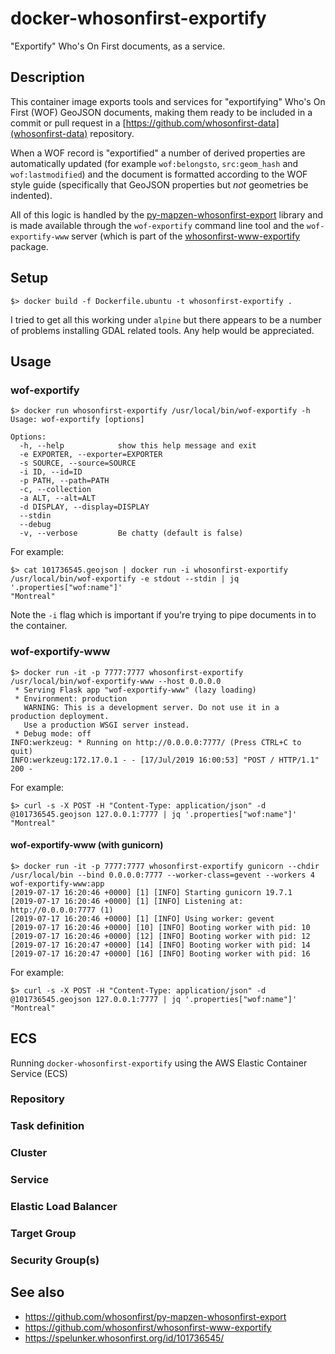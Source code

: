 # docker-whosonfirst-exportify

"Exportify" Who's On First documents, as a service.

## Description

This container image exports tools and services for "exportifying" Who's On
First (WOF) GeoJSON documents, making them ready to be included in a
commit or pull request in a [https://github.com/whosonfirst-data](whosonfirst-data) repository.

When a WOF record is "exportified" a number of derived properties are
automatically updated (for example `wof:belongsto`, `src:geom_hash` and
`wof:lastmodified`) and the document is formatted according to the WOF style
guide (specifically that GeoJSON properties but _not_ geometries be indented).

All of this logic is handled by the
[py-mapzen-whosonfirst-export](https://github.com/whosonfirst/py-mapzen-whosonfirst-export)
library and is made available through the `wof-exportify` command line tool and
the `wof-exportify-www` server (which is part of the
[whosonfirst-www-exportify](https://github.com/whosonfirst/whosonfirst-www-exportify) package.

## Setup

```
$> docker build -f Dockerfile.ubuntu -t whosonfirst-exportify .
```

I tried to get all this working under `alpine` but there appears to be a number of problems installing GDAL related tools. Any help would be appreciated.

## Usage

### wof-exportify

```
$> docker run whosonfirst-exportify /usr/local/bin/wof-exportify -h
Usage: wof-exportify [options]

Options:
  -h, --help            show this help message and exit
  -e EXPORTER, --exporter=EXPORTER
  -s SOURCE, --source=SOURCE
  -i ID, --id=ID        
  -p PATH, --path=PATH  
  -c, --collection      
  -a ALT, --alt=ALT     
  -d DISPLAY, --display=DISPLAY
  --stdin               
  --debug               
  -v, --verbose         Be chatty (default is false)
```

For example:

```
$> cat 101736545.geojson | docker run -i whosonfirst-exportify /usr/local/bin/wof-exportify -e stdout --stdin | jq '.properties["wof:name"]'
"Montreal"
```

Note the `-i` flag which is important if you're trying to pipe documents in to the container.

### wof-exportify-www

```
$> docker run -it -p 7777:7777 whosonfirst-exportify /usr/local/bin/wof-exportify-www --host 0.0.0.0
 * Serving Flask app "wof-exportify-www" (lazy loading)
 * Environment: production
   WARNING: This is a development server. Do not use it in a production deployment.
   Use a production WSGI server instead.
 * Debug mode: off
INFO:werkzeug: * Running on http://0.0.0.0:7777/ (Press CTRL+C to quit)
INFO:werkzeug:172.17.0.1 - - [17/Jul/2019 16:00:53] "POST / HTTP/1.1" 200 -
```

For example:

```
$> curl -s -X POST -H "Content-Type: application/json" -d @101736545.geojson 127.0.0.1:7777 | jq '.properties["wof:name"]'
"Montreal"
```

#### wof-exportify-www (with gunicorn)

```
$> docker run -it -p 7777:7777 whosonfirst-exportify gunicorn --chdir /usr/local/bin --bind 0.0.0.0:7777 --worker-class=gevent --workers 4 wof-exportify-www:app
[2019-07-17 16:20:46 +0000] [1] [INFO] Starting gunicorn 19.7.1
[2019-07-17 16:20:46 +0000] [1] [INFO] Listening at: http://0.0.0.0:7777 (1)
[2019-07-17 16:20:46 +0000] [1] [INFO] Using worker: gevent
[2019-07-17 16:20:46 +0000] [10] [INFO] Booting worker with pid: 10
[2019-07-17 16:20:46 +0000] [12] [INFO] Booting worker with pid: 12
[2019-07-17 16:20:47 +0000] [14] [INFO] Booting worker with pid: 14
[2019-07-17 16:20:47 +0000] [16] [INFO] Booting worker with pid: 16
```

For example:

```
$> curl -s -X POST -H "Content-Type: application/json" -d @101736545.geojson 127.0.0.1:7777 | jq '.properties["wof:name"]'
"Montreal"
```

## ECS

Running `docker-whosonfirst-exportify` using the AWS Elastic Container Service (ECS)

### Repository

### Task definition

### Cluster

### Service

### Elastic Load Balancer

### Target Group

### Security Group(s)

## See also

* https://github.com/whosonfirst/py-mapzen-whosonfirst-export
* https://github.com/whosonfirst/whosonfirst-www-exportify
* https://spelunker.whosonfirst.org/id/101736545/
